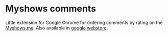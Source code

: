 # Myshows comments

Little extension for Google Chrome for ordering comments by rating on the [Myshows.me][myshows].
Also available in [google webstore][gw].

   [myshows]: <https://myshows.me/>
   [gw]: <https://chrome.google.com/webstore/detail/myshows-comments/laoabjoamodfjdkfecbgncekffgnjene>
